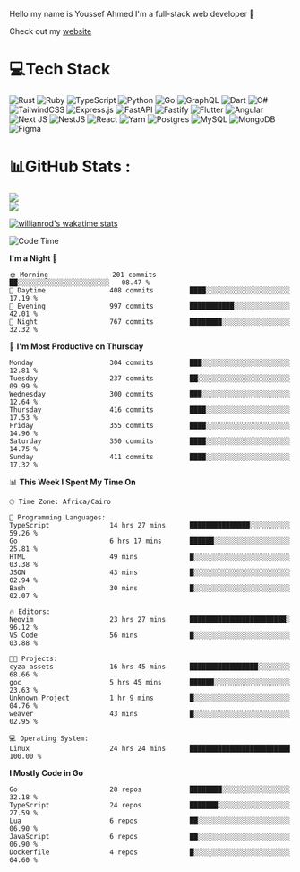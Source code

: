 Hello my name is Youssef Ahmed I'm a full-stack web developer 👋

Check out my [website](https://youssefahmed.vercel.app)
 
# 💻Tech Stack

![Rust](https://img.shields.io/badge/rust-%23000000.svg?style=for-the-badge&logo=rust&logoColor=white) ![Ruby](https://img.shields.io/badge/ruby-%23CC342D.svg?style=for-the-badge&logo=ruby&logoColor=white) ![TypeScript](https://img.shields.io/badge/typescript-%23007ACC.svg?style=for-the-badge&logo=typescript&logoColor=white) ![Python](https://img.shields.io/badge/python-3670A0?style=for-the-badge&logo=python&logoColor=ffdd54) ![Go](https://img.shields.io/badge/go-%2300ADD8.svg?style=for-the-badge&logo=go&logoColor=white) ![GraphQL](https://img.shields.io/badge/-GraphQL-E10098?style=for-the-badge&logo=graphql&logoColor=white) ![Dart](https://img.shields.io/badge/dart-%230175C2.svg?style=for-the-badge&logo=dart&logoColor=white) ![C#](https://img.shields.io/badge/c%23-%23239120.svg?style=for-the-badge&logo=c-sharp&logoColor=white) ![TailwindCSS](https://img.shields.io/badge/tailwindcss-%2338B2AC.svg?style=for-the-badge&logo=tailwind-css&logoColor=white) ![Express.js](https://img.shields.io/badge/express.js-%23404d59.svg?style=for-the-badge&logo=express&logoColor=%2361DAFB) ![FastAPI](https://img.shields.io/badge/FastAPI-005571?style=for-the-badge&logo=fastapi) ![Fastify](https://img.shields.io/badge/fastify-%23000000.svg?style=for-the-badge&logo=fastify&logoColor=white) ![Flutter](https://img.shields.io/badge/Flutter-%2302569B.svg?style=for-the-badge&logo=Flutter&logoColor=white) ![Angular](https://img.shields.io/badge/angular-%23DD0031.svg?style=for-the-badge&logo=angular&logoColor=white) ![Next JS](https://img.shields.io/badge/Next-black?style=for-the-badge&logo=next.js&logoColor=white) ![NestJS](https://img.shields.io/badge/nestjs-%23E0234E.svg?style=for-the-badge&logo=nestjs&logoColor=white) ![React](https://img.shields.io/badge/react-%2320232a.svg?style=for-the-badge&logo=react&logoColor=%2361DAFB) ![Yarn](https://img.shields.io/badge/yarn-%232C8EBB.svg?style=for-the-badge&logo=yarn&logoColor=white) ![Postgres](https://img.shields.io/badge/postgres-%23316192.svg?style=for-the-badge&logo=postgresql&logoColor=white) ![MySQL](https://img.shields.io/badge/mysql-%2300f.svg?style=for-the-badge&logo=mysql&logoColor=white) ![MongoDB](https://img.shields.io/badge/MongoDB-%234ea94b.svg?style=for-the-badge&logo=mongodb&logoColor=white)     ![Figma](https://img.shields.io/badge/figma-%23F24E1E.svg?style=for-the-badge&logo=figma&logoColor=white)

# 📊GitHub Stats :

![](https://github-readme-stats.vercel.app/api?username=joetifa2003&theme=tokyonight&hide_border=false&include_all_commits=false&count_private=false)<br/>
![](https://github-readme-streak-stats.herokuapp.com/?user=joetifa2003&theme=tokyonight&hide_border=false)<br/>

[![willianrod's wakatime stats](https://github-readme-stats.vercel.app/api/wakatime?username=joetifa2003&layout=compact)](https://github.com/anuraghazra/github-readme-stats)
<!--START_SECTION:waka-->
![Code Time](http://img.shields.io/badge/Code%20Time-4%2C356%20hrs%206%20mins-blue)

**I'm a Night 🦉** 

```text
🌞 Morning                201 commits         ██░░░░░░░░░░░░░░░░░░░░░░░   08.47 % 
🌆 Daytime                408 commits         ████░░░░░░░░░░░░░░░░░░░░░   17.19 % 
🌃 Evening                997 commits         ███████████░░░░░░░░░░░░░░   42.01 % 
🌙 Night                  767 commits         ████████░░░░░░░░░░░░░░░░░   32.32 % 
```
📅 **I'm Most Productive on Thursday** 

```text
Monday                   304 commits         ███░░░░░░░░░░░░░░░░░░░░░░   12.81 % 
Tuesday                  237 commits         ██░░░░░░░░░░░░░░░░░░░░░░░   09.99 % 
Wednesday                300 commits         ███░░░░░░░░░░░░░░░░░░░░░░   12.64 % 
Thursday                 416 commits         ████░░░░░░░░░░░░░░░░░░░░░   17.53 % 
Friday                   355 commits         ████░░░░░░░░░░░░░░░░░░░░░   14.96 % 
Saturday                 350 commits         ████░░░░░░░░░░░░░░░░░░░░░   14.75 % 
Sunday                   411 commits         ████░░░░░░░░░░░░░░░░░░░░░   17.32 % 
```


📊 **This Week I Spent My Time On** 

```text
🕑︎ Time Zone: Africa/Cairo

💬 Programming Languages: 
TypeScript               14 hrs 27 mins      ███████████████░░░░░░░░░░   59.26 % 
Go                       6 hrs 17 mins       ██████░░░░░░░░░░░░░░░░░░░   25.81 % 
HTML                     49 mins             █░░░░░░░░░░░░░░░░░░░░░░░░   03.38 % 
JSON                     43 mins             █░░░░░░░░░░░░░░░░░░░░░░░░   02.94 % 
Bash                     30 mins             █░░░░░░░░░░░░░░░░░░░░░░░░   02.07 % 

🔥 Editors: 
Neovim                   23 hrs 27 mins      ████████████████████████░   96.12 % 
VS Code                  56 mins             █░░░░░░░░░░░░░░░░░░░░░░░░   03.88 % 

🐱‍💻 Projects: 
cyza-assets              16 hrs 45 mins      █████████████████░░░░░░░░   68.66 % 
goc                      5 hrs 45 mins       ██████░░░░░░░░░░░░░░░░░░░   23.63 % 
Unknown Project          1 hr 9 mins         █░░░░░░░░░░░░░░░░░░░░░░░░   04.76 % 
weaver                   43 mins             █░░░░░░░░░░░░░░░░░░░░░░░░   02.95 % 

💻 Operating System: 
Linux                    24 hrs 24 mins      █████████████████████████   100.00 % 
```

**I Mostly Code in Go** 

```text
Go                       28 repos            ████████░░░░░░░░░░░░░░░░░   32.18 % 
TypeScript               24 repos            ███████░░░░░░░░░░░░░░░░░░   27.59 % 
Lua                      6 repos             ██░░░░░░░░░░░░░░░░░░░░░░░   06.90 % 
JavaScript               6 repos             ██░░░░░░░░░░░░░░░░░░░░░░░   06.90 % 
Dockerfile               4 repos             █░░░░░░░░░░░░░░░░░░░░░░░░   04.60 % 
```




<!--END_SECTION:waka-->

